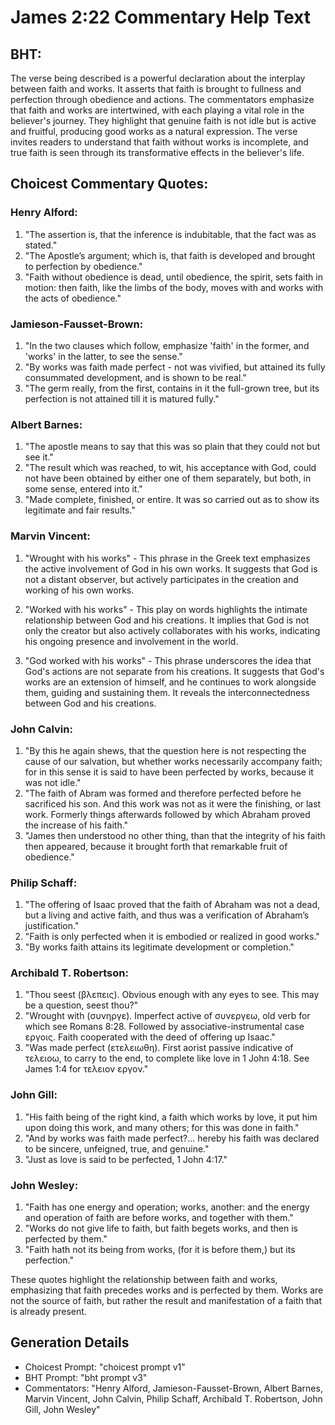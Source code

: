 # James 2:22 Commentary Help Text

## BHT:
The verse being described is a powerful declaration about the interplay between faith and works. It asserts that faith is brought to fullness and perfection through obedience and actions. The commentators emphasize that faith and works are intertwined, with each playing a vital role in the believer's journey. They highlight that genuine faith is not idle but is active and fruitful, producing good works as a natural expression. The verse invites readers to understand that faith without works is incomplete, and true faith is seen through its transformative effects in the believer's life.

## Choicest Commentary Quotes:
### Henry Alford:
1. "The assertion is, that the inference is indubitable, that the fact was as stated."
2. "The Apostle’s argument; which is, that faith is developed and brought to perfection by obedience."
3. "Faith without obedience is dead, until obedience, the spirit, sets faith in motion: then faith, like the limbs of the body, moves with and works with the acts of obedience."

### Jamieson-Fausset-Brown:
1. "In the two clauses which follow, emphasize 'faith' in the former, and 'works' in the latter, to see the sense." 
2. "By works was faith made perfect - not was vivified, but attained its fully consummated development, and is shown to be real."
3. "The germ really, from the first, contains in it the full-grown tree, but its perfection is not attained till it is matured fully."

### Albert Barnes:
1. "The apostle means to say that this was so plain that they could not but see it."
2. "The result which was reached, to wit, his acceptance with God, could not have been obtained by either one of them separately, but both, in some sense, entered into it."
3. "Made complete, finished, or entire. It was so carried out as to show its legitimate and fair results."

### Marvin Vincent:
1. "Wrought with his works" - This phrase in the Greek text emphasizes the active involvement of God in his own works. It suggests that God is not a distant observer, but actively participates in the creation and working of his own works.

2. "Worked with his works" - This play on words highlights the intimate relationship between God and his creations. It implies that God is not only the creator but also actively collaborates with his works, indicating his ongoing presence and involvement in the world.

3. "God worked with his works" - This phrase underscores the idea that God's actions are not separate from his creations. It suggests that God's works are an extension of himself, and he continues to work alongside them, guiding and sustaining them. It reveals the interconnectedness between God and his creations.

### John Calvin:
1. "By this he again shews, that the question here is not respecting the cause of our salvation, but whether works necessarily accompany faith; for in this sense it is said to have been perfected by works, because it was not idle."
2. "The faith of Abram was formed and therefore perfected before he sacrificed his son. And this work was not as it were the finishing, or last work. Formerly things afterwards followed by which Abraham proved the increase of his faith."
3. "James then understood no other thing, than that the integrity of his faith then appeared, because it brought forth that remarkable fruit of obedience."

### Philip Schaff:
1. "The offering of Isaac proved that the faith of Abraham was not a dead, but a living and active faith, and thus was a verification of Abraham’s justification."
2. "Faith is only perfected when it is embodied or realized in good works."
3. "By works faith attains its legitimate development or completion."

### Archibald T. Robertson:
1. "Thou seest (βλεπεις). Obvious enough with any eyes to see. This may be a question, seest thou?" 
2. "Wrought with (συνηργε). Imperfect active of συνεργεω, old verb for which see Romans 8:28. Followed by associative-instrumental case εργοις. Faith cooperated with the deed of offering up Isaac." 
3. "Was made perfect (ετελειωθη). First aorist passive indicative of τελειοω, to carry to the end, to complete like love in 1 John 4:18. See James 1:4 for τελειον εργον."

### John Gill:
1. "His faith being of the right kind, a faith which works by love, it put him upon doing this work, and many others; for this was done in faith." 
2. "And by works was faith made perfect?... hereby his faith was declared to be sincere, unfeigned, true, and genuine."
3. "Just as love is said to be perfected, 1 John 4:17."

### John Wesley:
1. "Faith has one energy and operation; works, another: and the energy and operation of faith are before works, and together with them."
2. "Works do not give life to faith, but faith begets works, and then is perfected by them."
3. "Faith hath not its being from works, (for it is before them,) but its perfection."

These quotes highlight the relationship between faith and works, emphasizing that faith precedes works and is perfected by them. Works are not the source of faith, but rather the result and manifestation of a faith that is already present.


## Generation Details
- Choicest Prompt: "choicest prompt v1"
- BHT Prompt: "bht prompt v3"
- Commentators: "Henry Alford, Jamieson-Fausset-Brown, Albert Barnes, Marvin Vincent, John Calvin, Philip Schaff, Archibald T. Robertson, John Gill, John Wesley"
